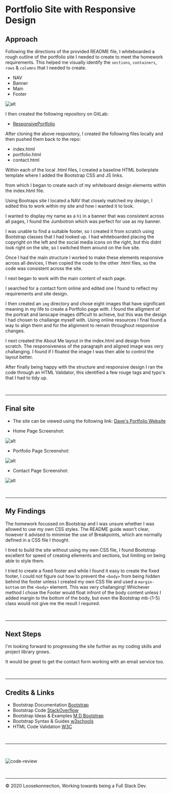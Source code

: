 # Portfolio Site with Responsive Design

## Approach

Following the directions of the provided README file, I whiteboarded a rough outline of the portfolio site I needed to create to meet the homework requirements. This helped me visually identify the `sections`, `containers`, `rows` & `columns` that I needed to create.

*   NAV
*   Banner
*   Main
*   Footer

![alt](img/whiteboard.jpg)

I then created the following repository on GitLab:

*   [ResponsivePortfolio](https://github.com/Loosekonnection/CodeRefactor)

After cloning the above respository, I created the following files locally and then pushed them back to the repo:

*   index.html
*   portfolio.html
*   contact.html

Within each of the local .html files, I created a baseline HTML boilerplate template where I added the Bootstrap CSS and JS links.

from which I began to create each of my whiteboard design elements within the index.html file. 

Using Bootraps site I located a NAV that closely matched my design, I edited this to work within my site and how i wanted it to look.

I wanted to display my name as a ```h1``` in a banner that was consistent across all pages, I found the Jumbotron which was perfect for use as my banner.

I was unable to find a suitable footer, so I created it from scratch using Bootstrap classes that I had looked up. I had whiteboarded placing the copyright on the left and the social media icons on the right, but this didnt look right on the site, so I switched them around on the live site.

Once I had the main structure I worked to make these elements responsive across all devices, I then copied the code to the other .html files, so the code was consistent across the site.

I next began to work with the main content of each page.

I searched for a contact form online and edited one I found to reflect my requirements and site design.

I then created an `img` directory and chose eight images that have significant meaning in my life to create a Portfolio page with. I found the alligment of the portrait and lanscape images difficult to achieve, but this was the design I had chosen to challange myself with. Using online resources I final found a way to align them and for the alignment to remain throughout responsive changes.

I next created the About Me layout in the index.html and design from scratch.
The responsiveness of the paragraph and aligned image was very challanging. I found if I floated the image I was then able to control the layout better.

After finally being happy with the structure and responsive design I ran the code through an HTML Validator, this identified a few rouge tags and typo's that I had to tidy up.

<br>

---
## Final site

*   The site can be viewed using the following link: [Dave's Portfolio Website]()

*   Home Page Screenshot:

![alt](img/index_screenshot.PNG)

*   Portfolio Page Screenshot:

![alt](img/portfolio_screenshot.PNG)

*   Contact Page Screenshot:

![alt](img/contact_screenshot.PNG)

<br>

---

## My Findings

The homework focussed on Bootstrap and I was unsure whether I was allowed to use my own CSS styles. The README guide wasn't clear, however it advised to minimise the use of Breakpoints, which are normally defined in a CSS file I thought.

I tired to build the site without using my own CSS file, I found Bootstrap excellent for speed of creating ellements and sections, but limiting on being able to style them.

I tried to create a fixed footer and while I found it easy to create the fixed footer, I could not figure out how to prevent the `<body>` from being hidden behind the footer unless I created my own CSS file and used a `margin-bottom` on the `<body>` element. This was very challanging! Whichever method I chose the Footer would float infront of the body content unless I added margin to the bottom of the body, but even the Bootstrap mb-(1-5) class would not give me the result I required.

<br>

---

## Next Steps

I'm looking forward to progressing the site further as my coding skills and project library grows. 

It would be great to get the contact form working with an email service too.

<br>

---

## Credits & Links

*   Bootstrap Documentation [Bootstrap](https://getbootstrap.com/)
*   Bootstrap Code [StackOverflow](https://stackoverflow.com/)
*   Bootstrap Ideas & Examples [M D Bootstrap](https://mdbootstrap.com/)
*   Bootstrap Syntax & Guides [w3schools](https://www.w3schools.com/bootstrap4/default.asp)
*   HTML Code Validation [W3C](https://validator.w3.org/)

<br>

---
<br>

![code-review](https://img.shields.io/badge/code--review-ready%20for%20review-green)

<br>

---
© 2020 Loosekonnection, Working towards being a Full Stack Dev.